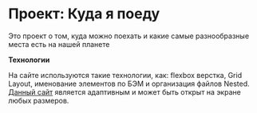 # Проект: Куда я поеду

Это проект о том, куда можно поехать и какие самые разнообразные места есть на нашей планете

**Технологии**

На сайте используются такие технологии, как: flexbox верстка, Grid Layout, именование элементов по БЭМ и организация
файлов Nested. [Данный сайт](https://aquamarine023.github.io/kuda-ya-poedu/) является адаптивным и может быть открыт на
экране любых размеров.

